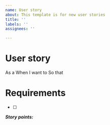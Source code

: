 ```yaml
---
name: User story
about: This template is for new user stories
title: ''
labels: ''
assignees: ''

---
```


# User story

As a 
When 
I want to 
So that 

# Requirements

- [ ] 

***Story points:***
